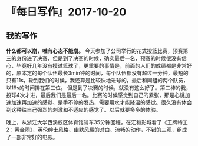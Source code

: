 # 『每日写作』2017-10-20
## 我的写作

**什么都可以崩，唯有心态不能崩。**
今天参加了公司举行的花式投篮比赛，预赛第三的身份进了决赛，但是到了决赛的时候，确实最后一名，预赛的时候很没有信心，毕竟好几年没有摸过篮球了，更重要的事情是，前面的人们的成绩都是非常好的，原本定的每个队伍最长3min钟的时间，每个队伍都没有超过一分钟，最短的只有11s，轮到我们的时候，我还算是比较快地进球的，最后和同组的两个队员，以19s的时间排在第三位。
但是到了决赛的时候，就没有这么好了。第二棒的我，投球4次才进，最后我们是最后一名。比赛的时候感觉到自己的紧张，那是心跳加速加速再加速的感觉、是手不停的发热，需要用水才能降温的感觉。很久没有体会到这种给自己强烈的刺激和不适应的感觉了。以后就要多多的体验。

晚上，从浙江大学西溪校区体育馆骑车35分钟回程，在汇和影城看了《王牌特工2：黄金圈》，英伦绅士风格、幽默风趣的对白、流畅的动作，不错的三观，组成了一部非常好的电影。